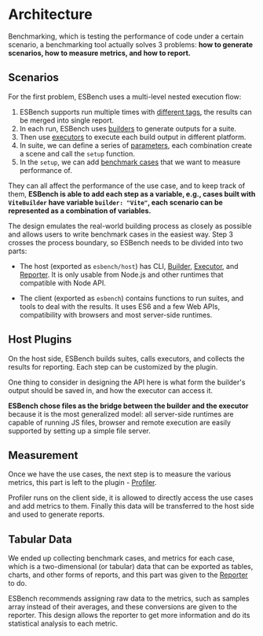 # Architecture

Benchmarking, which is testing the performance of code under a certain scenario, a benchmarking tool actually solves 3 problems: **how to generate scenarios, how to measure metrics, and how to report.**

## Scenarios

For the first problem, ESBench uses a multi-level nested execution flow:

1. ESBench supports run multiple times with [different tags](../guide/cli#cross-os-benchmark), the results can be merged into single report.
2. In each run, ESBench uses [builders](../guide/toolchains#builder) to generate outputs for a suite.
3. Then use [executors](../guide/toolchains) to execute each build output in different platform.
4. In suite, we can define a series of [parameters](../guide/parameterization), each combination create a scene and call the `setup` function.
5. In the `setup`, we can add [benchmark cases](../guide/suites#define-suite) that we want to measure performance of.

They can all affect the performance of the use case, and to keep track of them, **ESBench is able to add each step as a variable, e.g., cases built with `ViteBuilder` have variable `builder: "Vite"`, each scenario can be represented as a combination of variables.**

The design emulates the real-world building process as closely as possible and allows users to write benchmark cases in the easiest way. Step 3 crosses the process boundary, so ESBench needs to be divided into two parts:

* The host (exported as `esbench/host`) has CLI, [Builder](./builder), [Executor](./executor), and [Reporter](../guide/reporters). It is only usable from Node.js and other runtimes that compatible with Node API.

* The client (exported as `esbench`) contains functions to run suites, and tools to deal with the results. It uses ES6 and a few Web APIs, compatibility with browsers and most server-side runtimes.

## Host Plugins

On the host side, ESBench builds suites, calls executors, and collects the results for reporting. Each step can be customized by the plugin.

One thing to consider in designing the API here is what form the builder's output should be saved in, and how the executor can access it.

**ESBench chose files as the bridge between the builder and the executor** because it is the most generalized model: all server-side runtimes are capable of running JS files, browser and remote execution are easily supported by setting up a simple file server.

## Measurement

Once we have the use cases, the next step is to measure the various metrics, this part is left to the plugin - [Profiler](./profiler).

Profiler runs on the client side, it is allowed to directly access the use cases and add metrics to them. Finally this data will be transferred to the host side and used to generate reports.

## Tabular Data

We ended up collecting benchmark cases, and metrics for each case, which is a two-dimensional (or tabular) data that can be exported as tables, charts, and other forms of reports, and this part was given to the [Reporter](../guide/reporters) to do.

ESBench recommends assigning raw data to the metrics, such as samples array instead of their averages, and these conversions are given to the reporter. This design allows the reporter to get more information and do its statistical analysis to each metric.

